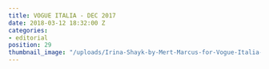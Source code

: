 ```yaml
---
title: VOGUE ITALIA - DEC 2017
date: 2018-03-12 18:32:00 Z
categories:
- editorial
position: 29
thumbnail_image: "/uploads/Irina-Shayk-by-Mert-Marcus-for-Vogue-Italia-December-2017-Cover-760x942.jpg"
---
```


